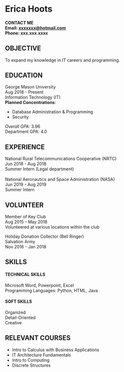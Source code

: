 # Erica Hoots

#### CONTACT ME<br> Email: xxxxxxx@hotmail.com<br> Phone: xxx.xxx.xxxx

## OBJECTIVE
To expand my knowledge in IT careers and programming.

## EDUCATION
George Mason University<br> Aug 2018 - Present<br> Information Technology (IT)<br>
**Planned Concentrations**: 
+ Database Administration & Programming
+ Security<br>

*Overall GPA*: 3.96<br> Department GPA: 4.0

## EXPERIENCE
National Rural Telecommunications Cooperative (NRTC)<br> Jun 2018 - Aug 2018<br> 
Summer Intern (Legal department)<br><br>
National Aeronautics and Space Administration (NASA)<br> Jun 2019 - Aug 2019<br>
Summer Intern

## VOLUNTEER
Member of Key Club<br> Aug 2015 - May 2018<br> Volunteered at various locations within the club
	
Holiday Donation Collector (Bell Ringer)<br> Salvation Army<br> Nov 2016 - Jan 2018

## SKILLS
#### TECHNICAL SKILLS
Microsoft Word, Powerpoint, Excel<br> Programming Languages: Python, HTML, Java<br>
#### SOFT SKILLS
Organized<br> Detail-Oriented<br> Creative

## RELEVANT COURSES
+ Intro to Calculus with Business Applications<br> 
+ IT Architecture Fundamentals<br>
+ Intro to Computing<br> 
+ Discrete Structures

